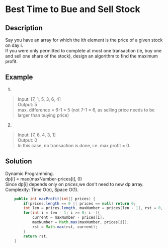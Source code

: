 # Best Time to Bue and Sell Stock  
## Description  
Say you have an array for which the ith element is the price of a given stock on day i.  
If you were only permitted to complete at most one transaction (ie, buy one and sell one share of the stock), design an algorithm to find the maximum profit.  
## Example  
1. 
> Input: [7, 1, 5, 3, 6, 4]  
> Output: 5  
> max. difference = 6-1 = 5 (not 7-1 = 6, as selling price needs to be larger than buying price)  
2. 
> Input: [7, 6, 4, 3, 1]  
> Output: 0  
> In this case, no transaction is done, i.e. max profit = 0.  
## Solution  
Dynamic Programming.  
dp[i] = max(maxNumber-prices[i], 0)  
Since dp[i] depends only on *prices*,we don't need to new dp array.  
Complexity: Time O(n), Space O(1).  
```java
    public int maxProfit(int[] prices) {
        if(prices.length == 0 || prices == null) return 0;
        int len = prices.length, maxNumber = prices[len - 1], rst = 0, current;
        for(int i = len - 1; i >= 0; i--){
            current = maxNumber - prices[i];
            maxNumber = Math.max(maxNumber, prices[i]);
            rst = Math.max(rst, current);
        }
        return rst;
    }
```

